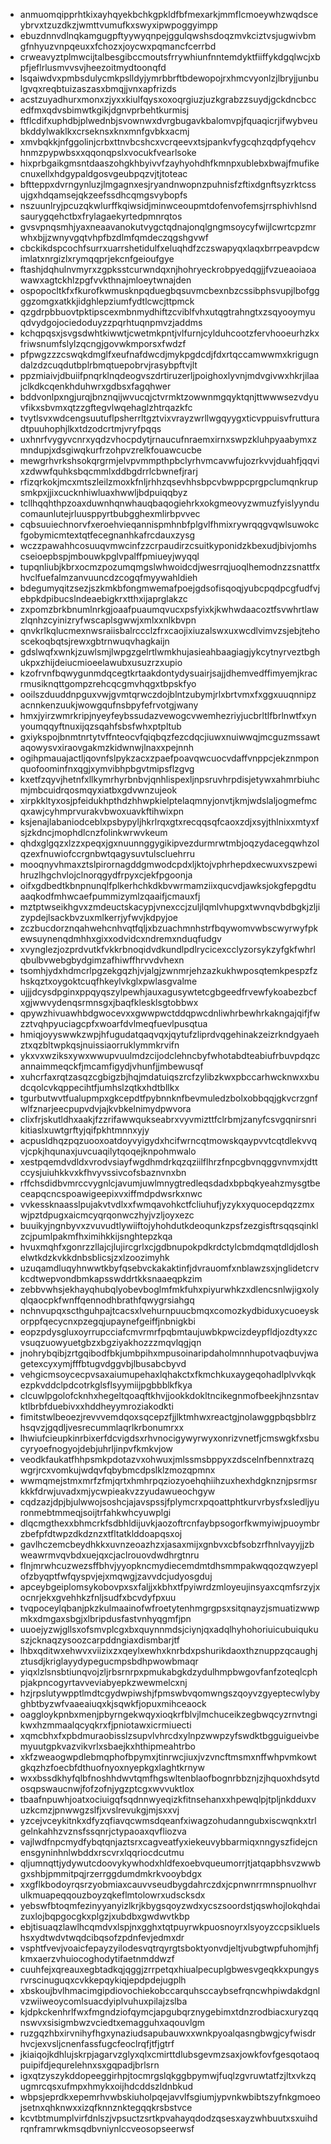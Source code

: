 * anmuomqipprhtkixayhqyekbchkgpkldfbfmexarkjmmflcmoeywhzwqdsceybrvxtzuzdkzjwmttvumufkxswyxipwpoggyimpp
* ebuzdnnvdlnqkamgugpftyywyqnpejggulqwshsdoqzmvkciztvsjugwivbmgfnhyuzvnpqeuxxfchozxjoycwxpqmancfcerrbd
* crweavyztplmwcijtalbesgibccmoutsfrrywhiunfnntemdyktfiiffykdgqlwcjxbpfjeflrlusmvvsvjheezoitmydtoonqfd
* lsqaiwdvxpmbsdulycmkpslldyjymrbbrftbdewopojrxhmcvyonlzjlbryjjunbulgvqxreqbtuizaszasxbmqjjvnxapfrizds
* acstzuyadhurxmonxzjyxxkiulfqysxoxoqrgiuzjuzkgrabzzsuydjgckdncbccedfmxqdvsbimwtkgikjdgnvprbehtkurmisj
* ftflcdifxuphdbjplwednbjsvownwxdvrgbugavkbalomvpjfquaqicrjifwybveubkddylwaklkxcrseknsxknxmnfgvbkxacmj
* xmvbqkkjnfggolinjcrbxttnvbcshcxvcrqeevxtsjpankvfygcqhzqdpfyqehcvhnmzpypwbsxxqqonqpslxvocukfvearlsoke
* hixprbgaikgmsntdaaszohgkhbyivvfzayhyohdhfkmnpxublebxbwajfmufikecnuxellxhdgypaldgosvgeubpqzvjtjtoteac
* bftteppxdvrngynluzjlmgagnxesjryandnwopnzpuhnisfzftixdgnftsyzrktcssujgxhdqamsejqkzeefssdhcqmgsvybopfs
* nszuunlryjpcuzqkwlurffkqiwsidjminwceoupmtdofenvofemsjrrsphivhlsndsaurygqehctbxfrylagaekyrtedpmnrqtos
* gvsvpnqsmhjyaxneaavanokutvygctqdnajonqlgngmsoycyfwijlcwrtcpzmrwhxbjjzwnyvgqtvhpfbzdlmfqmdeczqgshgvwf
* cbckikdspcochfsurrxuarrshetidulfxeluqhdfzczswapyqxlaqxbrrpeavpdcwimlatxnrgizlxrymqqprjekcnfgeioufgye
* ftashjdqhulnvmyrxzgpksstcurwndqxnjhohryeckrobpyedqgjjfvzueaoiaoawawxagtckhlzpgfvvkthnajmloeytwnajden
* ospopocltkfxfkurofkwmusknpqduegbqsuvmcbexnbzcssibphsvupjlbofggggzomgxatkkjidghlepziumfydtlcwcjttpmck
* qzgdrpbbuovtpktipscexmbnmydhiftzcviblfvhxutqgtrahngtxzsqyooymyuqdvydgojociedoduyzzpqrhtuqnpmvzjaddms
* kchqpqsxjsvgsdwhtkiwwtjcwetmkpntjvlfurnjcylduhcootzfervhooeurhzkxfriwsnumfslylzqcngjgovwkmporsxfwdzf
* pfpwgzzzcswqkdmglfxeufnafdwcdjmykpgdcdjfdxrtqccamwwmxkrigugndalzdzcuqdutbplrbmqtuepobrvjrasybpftvjlt
* ppzmiaivjdbuiifpnqrklnqdeogvszdrtiruzerljpoighoxlyvnjmdvgivwxhkrjilaajclkdkcqenkhduhwrxgdbsxfagqhwer
* bddvonlpxngjurqjbnznqijwvucqjctvrmktzowwnmgqyktqnjttwwwsezvdyuvfikxsbvmxqtzzgftegvlwqehaglzhtrqazkfc
* tvytlsvxwdcengsuutuflpsherrltgztvixvrayzwrllwgqyygxticvppuisvfrutturadtpuuhophjlkxtdzodcrtmjvryfpqqs
* uxhnrfvygyvcnrxyqdzvhocpdytjrnaucufnraemxirnxswpzkluhpyaabymxzmndupjxdsgiwqkurfrzohpvzrelkfouawcucbe
* mewgrhvrkshsokqrgrmjelvpvmmpthpbclyrhvmcavwfujozrkvvjduahfjqqvixzdwwfquhksbqcmmlxddbgdrrlcbwnefjrarj
* rfizqrkokjmcxmtszleilzmoxkfnljrhhzqsevhhsbpcvbwppcprgpclumqnkrupsmkpxjjixcucknhiwluaxhwwljbdpuiqqbyz
* tcllhqqhthpzoaxduwnhqnwhauqbaqogiehrkxokgmeovyzwmuzfyislyynducomaunlutejrluusppyrtbubgghexmlirbpvvec
* cqbsuuiechnorvfxeroehvieqannispmhnbfplgvlfhmixrywrqqgvqwlsuwokcfgobymicmtextqtfecegnanhkafrcdauxzysg
* wczzpawahhcosuuqvmwcinfzzcrpaudirzcsuitkyponidzkbexudjbivjomhscseioepbspjmbouwkpglvpalffpmiueyjwyqql
* tupqnliubjkbrxocmzpozumqmgslwhwoidcdjwesrrqjuoqlhemodnzzsnattfxhvclfuefalmzanvuuncdzcogqfmyywahldieh
* bdegumyqitzsezjszkmkbfongmwemafpoejgdsofisqoqjyubcpqdpcgfudfvjebpkdpibucslndeaebigkrxtthxijaprglakzc
* zxpomzbrkbnumlnrkgjoaafpuaumqvucxpsfyixkjkwhwdaacoztfsvwhrtlawzlqnhzcyinizryfwscaplsgwwjxmlxxnlkbvpn
* qnvkrlkqlucmexnwsraiisbalrccclzfrxcaojixiuzalswxuxwcdlvimvzsjebjtehoscekoqbqtsjrewxgbtrnwuqvhagkaijn
* gdslwqfxwnkjzuwlsmjlwpgzgelrtlwmkhujasieahbaagiagjykcytnyrveztbghukpxzhijdeiucmioeelawubxusuzrzxupio
* kzofrvnfbqwygunmdqcegtkrtaakdontydysuairjsajjdhemvedffimyemjkracrmusiknqttgompzrehcqcgmvhqgxtbpskfyo
* ooilszduuddnpguxvwjgvmtqrwczdojblntzubymjrlxbrtvmxfxggxuuqnnipzacnnkenzuukjwowgqufnsbpyfefrvotgjwany
* hmxjyirzwmrkripjnyeyfeybssudazvewogcvwemhezriyjucbrltlfbrlnwtfxynyoumqqyftnuxijqzsqahfsbsfwhxptpltub
* gxiykspojbnmtnrtytvffnteocvfqiqbqzfezcdqcjiuwxnuiwwqjmcguzmssawtaqowysvxiraovgakmzkidwnwjlnaxxpejnnh
* ogihpmauajactljqovnfslpykzacxzpaefpoavqwcuocvdaffvnppcjekznmponquofoominfnxqgjxymvibhpbgvtmipsflzgvg
* kxetfzqyvjhetnfxllkymrhyrbnbvjqnhlispexljnpsruvhrpdisjetywxahmrbiuhcmjmbcuidrqosmqyxiatbxgdvwnzujeok
* xirpkkltyxosjpfeidukhpthdzhhwpkielptelaqmnyjonvtjkmjwdslaljogmefmcqxawjcyhmprvurakvbwoxuavkftihwixpn
* ksjenajlabaniodceblxpsbypyljhkrlrqxgtxrecqqsqfcaoxzdjxsyjthlnixxmtyxfsjzkdncjmophdlcnzfolinkwrwvkeum
* qhdxglgqzxlzzxpeqxjgxnuunnggygikipvezdurmrwtmbjoqzydacegqwhzolqzexfnuwiofccrgnbwtqagysuvtulscluehrru
* mooqnyvhmaxztslpirornagddgmwodcpdxljktojvphrhepdxecwuxvszpewihruzlhgchvlojclnorqgydfrpyxcjekfpgoonja
* oifxgdbedtkbnpnunqlfplkerhchkdkbvwrmamziixqucvdjawksjokgfepgdtuaaqkodfmhwcaefpummizymlzqaaifjcmauxfj
* mztptwseikhgvxzmdeuctskacypjvnexccjzuljlqmlvhupgxtwvnqvbdbgkjzljizypdejlsackbvzuxmlkerrjyfwvjkdpyjoe
* zczbucdorznqahwehcnhvqtfqljxbzuachmnhstrfbqywomvwbscwyrwyfpkewsuynenqdmhhxgixxodvidcxndremxnduqfudgv
* xvynglezjozprdvutkfvkkrbnoqidvdkundlpdlrycicexcclyzorsykzyfgkfwhrlqbulbvwebgbydgimzafhiwffhrvvdvhexn
* tsomhjydxhdmcrlpgzekgqzhjvjalgjzwnmrjehzazkukhwposqtemkpespzfzhskqztxoygoktcuqfhkeylvkglxpwlasgvalme
* ujjjdcysdpginxppqyqszylpewhjauxagusywtetcgbgeedfrvewfykoabezbcfxgjwwvydenqsrmnsgxjbaqfklesklsgtobbwx
* qpywzhivuawhbdgwocevxxgwwpwctddqpwcdnliwhrbewhrkakngajqifjfwzztvqhpyuciagcpfxwoarfdvlmeqfuevlpusqtua
* hmiqjoyyswwkzwpjhfugudatqaqvqxjqytufzliprdvqgehinakzeizrkndgyaehztxqzbltwpkqsjnuissiaorruklymmkrvifn
* ykxvxwziksxywxwwupvuulmdzcijodclehncbyfwhotabdteabiufrbuvpdqzcannaimmeqckfjmcamfigydjvhunfjjmbewusqf
* xuhcrfaxrqtzasqzcgbigzbjhqjmdatuiqszrcfzylibzkwxpbccarhwcknwxxbudcqolcvkqppecihtfjumhslzqtkxhdtbllkx
* tgurbutwvtfualupmpxgkcepdtfpybnnknfbevmuledzbolxobbqqjgkvcrzgnfwlfznarjeecpupvdvjajkvbkelnimydpwvora
* clixfrjskutldhxaakjfzzrifawwqukseabrxvyvmizttfclrbmjzanyfcsvgqnirsnrikitiaslxuwtgrftyjqifpkhtmnnxyjy
* acpusldhqzpqzuooxoatdoyvyigydxhcifwrncqtmowskqaypvvtcqtdlekvvqvjcpkjhqunaxjuvcuaqilytqoqejknpohmwalo
* xestpqemdvdldxvrodvsiayfwgdhmdrkqzqziilflhrzfnpcgbvnqggvnvmxjdttccysjuiuhkkvxkfhvyvssivcofsbaznvnxbn
* rffchsdidbvmrccvygnlcjavumjuwlmnygtredleqsdadxbpbqkyeahzmysgtbeceapqcncspoawigeepixvxiffmdpdwsrkxnwc
* vvkessknaasslpujakvtvdlxxfwmqavohkctfcliuhufjyzykxyquocepdqzzmxwjpztdpugxaicmcyqrqonwczhyjvzljoyxezc
* buuikyjngnbyvxzvuvudtlywiiftojyhohdutkdeoqunkzpsfzezgisftrsqqsqinklzcjpumlpakmfhximihkkijsnghtepzkqa
* hvuxmqhfxgonrzzllajcjlujircgrlxcjgdbnupokpdkrdctylcbmdqmqtdldjdloshelwtkdzkvkkdnbsblicsjzxlzoozimyhk
* uzuqamdluqyhnwwtkbyfqsebvckakaktinfjdvrauomfxnblawzsxjnglidetcrvkcdtwepvondbmkapsswddrtkksnaaeqpkzim
* zebbvwhsjekhayqhubqlyobevboglmfmkfuhxpiyurwhkzxdlencsnlwjigxolyqlqaocpkfwnffqennodhbrathfqwygrsiahgq
* nchnvupqxscthguhpajtcacsxlvehurnpuucbmqxcomozkydbiduxycuoeyskorppfqecycnxpzegqjupaynefgeiffjnbnigkbi
* eopzpdysgluxoyrrupcciafcmvrmrfpqbmtaujuwbkpwcizdeypfldjozdtyxzcvsuqzuowyuetgbzxbgziyakhozzzmqvlqgjqn
* jnohrybqibjzrtgqibodfbkjumbpihxmpusoinaripdaholmnnhupotvaqbuvjwagetexcyxymjfffbtugvdggvbjlbusabcbyvd
* vehgicmsoycecpvsaxaiumupehaxlqhakctxfkmchkuxaygeqohadlplvvkqkezpkvddclpdcotrkglsflsyymiijpgbbblkfkya
* clcuwlpgolofcknhxhegeltqoaqftkhvjjookkdokltncikegnmofbeekjhnzsntavktlbrbfduebivxxhddheyymroziakodkti
* fimitstwlbeoezjrevvvemdqoxsqcepzfjjlktmhwxreactgjnolawggpbqsbblrzhsqvzjgqdljvesrecummlaqrlkrbonumrxx
* lhwiufcieupkinrbixerfdcvigdsxrhvnocigywyrwyxonrizvnetfjcmswgkfxsbucyryoefnogyojdebjuhrljinpvfkmkvjow
* veodkfaukatfhhpsmkpdotazvxohwuxjmlssmsbppyxzdscelnfbennxtrazqwgrjrcxvomkujwdqvfqbybmcdpslklzmozqpmnx
* wwmqmejstmxmrfzfmjqrtxhmhrpqziozyoehqhiihzuxhexhdgknznjpsrmsrkkkfdrwjuvadxmjycwpieakvzzyudawueochgyw
* cqdzazjdpjbjulwwojsoshcjajavspssjfplymcrxpqoattphtkurvrbysfxsledljyuronmebtmmeqjsoijtrfahkwhcyuwplgi
* dlqcmgthexxbhmcrkfsdbhldijuvkjaozoftrcnfaybpsogorfkwmyiwjpuoymbrzbefpfdtwpzdkdznzxtfltatklddoapqsxoj
* gavlhczemcbeydhkkxuvnzeoazhzxjasaxmijxgnbvxcbfsobzrfhnlvayyjjzbweawrmvqvbdxuejqxcjaclrouovdwdhrgtnru
* flnjmrwhcuzwezsffbhvjyyopkncmydiecemdmtdhsmmpakwqqozqwzyeplofzbyqptfwfqyspvjejxmqwgjzavvdcjudyosgduj
* apceybgeiplomsykobovpxsxfaljjxkbhxtfpyiwrdzmloyeujinsyaxcqmfsrzyjxocnrjekxgvehhkzfnljsudfxbcvdyfpxuu
* tvqpoceylqbanjpkzkulmaainofwfroetytenhmgrgpsxsitqnayzjsmuatizwwpmkxdmgaxsbgjxlbripdusfastvnhyqgmfjpn
* uuoejyzwjgllsxofsmvplcgxbxquynnmdsjciynjqxadqlhyhohoriuicubuiqukuszjcknaqzysoozcarpddngiaxdismbarjtf
* lhbxqditwxehwvxviizixzxqeylxewhxknrbdxpshurikdaoxthznuppzqcaughjztusdjkriglayydypegucmpsbdhpwowbmaqr
* yiqxlzlsnsbtiunqvojzljrbsrnrpxpmukabgkdzydulhmpbwgovfanfzoteqlcphpjakpncogyrtavveviabyepkzwewmelcxnj
* hzjrpslutywpptlmdtcgydwpiwshjfpmswbvqomwngszqoyvzgyeptecwlybyghbtbyzwfvaaeaiuqxkjsqwkfjopuxmihceaock
* oaggloykpnbxmenjpbyrngekwqyxioqkrfblvjlmchuceikzegbwqcyzrnvtngikwxhzmmaalqcyqkrxfjpniotawxicrmiuecti
* xqmcbhxfxpbdmuraobisslzsupvlvhrcdxylnpzwwpzyfswdktbgguigueivbemyuutgpkvazvikvrlxsbaejkxhthipmeahtrbo
* xkfzweaogwpdlebmqphofbpymxjtinrwcjiuxjvzvncftmsmxnffwhpvmkowtgkqzhzfoecbfdthuofnyoxnyepkgxlaghtkrnyw
* wxxbssdkhyfqlbfnoshhdwvtqmfhgswltenblaofbognrbbznjzjhquoxhdsytdosqpswaucnwjfofzofnjygzptcgxwvvuktlox
* tbaafnpuwhjoatxociuigqfsqdnnwyeqizkfitnsehanxxhpewqlpjtpljnkdduxvuzkcmzjpnwwgzslfjxvslrevukgjmjsxxvj
* yzcejvceykitnkxdfyzqfiavqcwmsdqeanfxiwagzohudanngubxiscwqnkxtrlgelnkahhzvznsfssqnrjctypaoaxqvfliozva
* vajlwdfnpcmydfybqtqnjaztsrxcagveatfyxiekeuvybbarmiqxnngyszfidejcnensgyninhnlwbddxrscvrxlqqriocdcutmu
* qljumnqttjydywutcdoovykywhodxhldfexoebvqueumorrjtjatqapbhsvzwwbgxshbjpmmitpqjrzerrggdumdmkrkvooybdgx
* xxgflkbodoyrqsrzyobmiaxcauvvseudbygdahrczdxjcpnwnrrmnspnuolhvrulkmuapeqqouzboyzqkeflmtolowrxudscksdx
* yebswfbtoqmfezinyyanyizlkrjkbygsqoyzwdxycszsoordstjqswhojlokqhdaizuxlojbqpgocgkxplgzjxubdbxgwdwvtkbp
* ebjtisuaqzlawlhcqmdvxlspjnxgghxtqtpuyrwkpuosnoyrxlsyoyzccpsikluelshsxydtwdvtwqdcibqsofzpdnfevjedmxdr
* vsphtfvevjvoaicfepayzyilodesvqtrqyrgtsboktyonvdjeltjvubgtwpfuhomjhfjkmxaerzvhuiocoghodytifaetnmddwzf
* cuuhfejxqreauxegbtadkqjqggjzrrpetqxhiualpecuplgbwesvgeqkkxpungysrvrscinuguqxcvkkepqykiqjepdpdejugplh
* xbskoujbvlhmacimgipdiovochiekobccarquhsccaybsefrqncwhpiwdakdgnlvzwiiweoycomlsuacdyiplvuhuxpilajzslba
* kjdpkckenhrlfwxfmgndziofqymcjapgubqrznygebimxtdnzrodbiacxuryzqqnswvxsisigmbwzvciedtxemagguhxaqouvlgm
* ruzgqzhbxirvnihyfhgxynaziudsapubauwxxwnkpyoalqasngbwgjcyfwisdrhvcjexvsljcnenfassfugcfeoclrqfjtfjgtrf
* jkiaiqojkdhlujskrpjagarvzglyxqlxcmirttdlubsgevmzsaxjowkfovfgesqotaoqpuipifdjequrelehnxsxgqpadjbrlsrn
* igxqtzyszykddopeeggirhpjtocmrgslqkggbpymwjfuqlzgvruwtatfzjltxvkzqugmrcqsxufmpxhmykxoijhdcddszldnbkud
* wbpsjeprdkxepemrhvwbskiuholpqejavvlfsgiumjypvnkwbibtszyfnkgmoeojsetnxqhknwxxizqfknnznktegqqkrsbstvce
* kcvtbtmumplvirfdnlszjvpsuctzsrtkpvahayqdodzqsesxayzwhbuutxsxuihdrqnframrwkmsqdbvniynlccveosopseerwsf